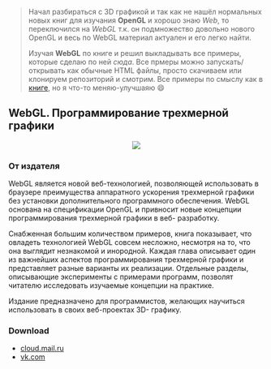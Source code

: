 > Начал разбираться с 3D графикой и так как не нашёл нормальных новых книг для изучания **OpenGL** и хорошо знаю *Web*, то переключился на  *WebGL* т.к. он подмножество довольно нового OpenGL и весь по WebGL материал актуален и его легко найти. 
> 
> Изучая **WebGL** по книге и решил выкладывать все примеры, которые сделаю по ней *сюда*. 
> Все прмеры можно запускать/открывать как обычные HTML файлы, просто скачиваем или клонируем репозиторий и смотрим.
> Все примеры по смыслу как в [книге](https://sites.google.com/site/webglbook/), но я что-то меняю-улучшаяю :smile:


## WebGL. Программирование трехмерной графики

<p align="center">
  <img src='http://i.imgur.com/GkP6RwQ.jpg'/>
</p>

### От издателя
WebGL является новой веб-технологией, позволяющей использовать в браузере преимущества аппаратного ускорения трехмерной графики без установки дополнительного программного обеспечения. WebGL основана на спецификации OpenGL и привносит новые концепции программирования трехмерной графики в веб- разработку. 

Снабженная большим количеством примеров, книга показывает, что овладеть технологией WebGL совсем несложно, несмотря на то, что она выглядит незнакомой и инородной. Каждая глава описывает один из важнейших аспектов программирования трехмерной графики и представляет разные варианты их реализации. Отдельные разделы, описывающие эксперименты с примерами программ, позволят читателю исследовать изучаемые концепции на практике. 

Издание предназначено для программистов, желающих научиться использовать в своих веб-проектах 3D- графику.

### Download
- [cloud.mail.ru](https://cloud.mail.ru/public/5eBf/u34ueSwgo)
- [vk.com](https://vk.com/wall-18822808_25495)
